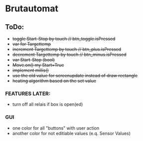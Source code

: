 # Brutautomat
## ToDo:
- ~~toggle Start-Stop by touch // btn_toggle.isPressed~~
- ~~var for Targettemp~~
- ~~increment Targettemp by touch // btn_plus.isPressed~~
- ~~decrement Targettemp by touch // btn_minus.isPressed~~
- ~~var Start-Stop (bool)~~
- ~~Move.on() my Start=True~~
- ~~implement millis()~~
- ~~use the old value for screenupdate instead of draw rectangle~~
- ~~heating algorithm based on the set value~~

### FEATURES LATER:
- turn off all relais if box is open(ed)

### GUI
- one color for all "buttons" with user action
- another color for not editiable values (e.q. Sensor Values)
